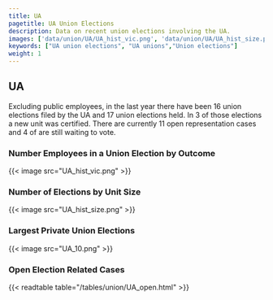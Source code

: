 ```yaml
---
title: UA
pagetitle: UA Union Elections
description: Data on recent union elections involving the UA.
images: ['data/union/UA/UA_hist_vic.png', 'data/union/UA/UA_hist_size.png', 'data/union/UA/UA_10.png']
keywords: ["UA union elections", "UA unions","Union elections"]
weight: 1
---
```

##  UA

Excluding public employees, in the last year there have been 16 union elections filed by the UA and 17 union elections held. In 3 of those elections a new unit was certified. There are currently 11 open representation cases and 4 of are still waiting to vote.

### Number Employees in a Union Election by Outcome
{{< image src="UA_hist_vic.png" >}}

### Number of Elections by Unit Size
{{< image src="UA_hist_size.png" >}}

### Largest Private Union Elections
{{< image src="UA_10.png" >}}

### Open Election Related Cases
{{< readtable table="/tables/union/UA_open.html" >}}

